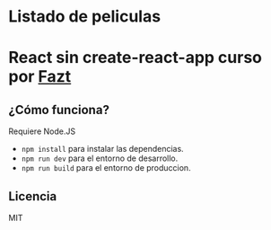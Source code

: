 # Listado de peliculas 
# React sin create-react-app curso por [Fazt](https://github.com/FaztTech)


## ¿Cómo funciona?

Requiere Node.JS

* `npm install` para instalar las dependencias.
* `npm run dev` para el entorno de desarrollo.
* `npm run build` para el entorno de produccion.

## Licencia

MIT